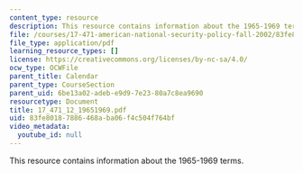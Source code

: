 ```yaml
---
content_type: resource
description: This resource contains information about the 1965-1969 terms.
file: /courses/17-471-american-national-security-policy-fall-2002/83fe80187886468aba06f4c504f764bf_17_471_12_19651969.pdf
file_type: application/pdf
learning_resource_types: []
license: https://creativecommons.org/licenses/by-nc-sa/4.0/
ocw_type: OCWFile
parent_title: Calendar
parent_type: CourseSection
parent_uid: 6be13a02-adeb-e9d9-7e23-80a7c8ea9690
resourcetype: Document
title: 17_471_12_19651969.pdf
uid: 83fe8018-7886-468a-ba06-f4c504f764bf
video_metadata:
  youtube_id: null
---
```

This resource contains information about the 1965-1969 terms.